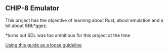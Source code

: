 ## CHIP-8 Emulator
This project has the objective of learning about Rust, about emulation and a bit about ~~SDL~~\*ggez.

\*turns out SDL was too ambitious for this project at the time

[Using this guide as a loose guideline](http://www.multigesture.net/articles/how-to-write-an-emulator-chip-8-interpreter/)
